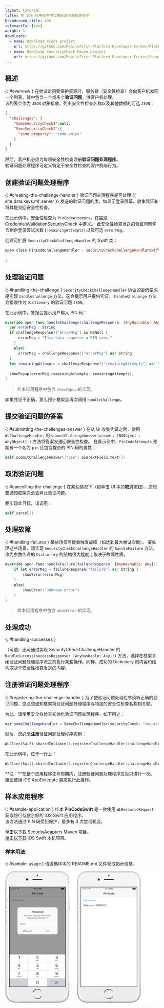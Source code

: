 ```yaml
---
layout: tutorial
title: 在 iOS 应用程序中实施验证问题处理程序
breadcrumb_title: iOS
relevantTo: [ios]
weight: 3
downloads:
  - name: Download Xcode project
    url: https://github.com/MobileFirst-Platform-Developer-Center/PinCodeSwift/tree/release80
  - name: Download SecurityCheck Maven project
    url: https://github.com/MobileFirst-Platform-Developer-Center/SecurityCheckAdapters/tree/release80
---
```

<!-- NLS_CHARSET=UTF-8 -->
## 概述
{: #overview }
在尝试访问受保护资源时，服务器（安全性检查）会向客户机发回一个列表，其中包含一个或多个**验证问题**，供客户机处理。  
该列表会作为 `JSON` 对象接收，列出安全性检查名称以及其他数据的可选 `JSON`：

```json
{
  "challenges": {
    "SomeSecurityCheck1":null,
    "SomeSecurityCheck2":{
      "some property": "some value"
    }
  }
}
```

然后，客户机必须为每项安全性检查注册**验证问题处理程序**。  
验证问题处理程序可定义特定于安全性检查的客户机端行为。

## 创建验证问题处理程序
{: #creating-the-challenge-handler }
验证问题处理程序是可处理 {{ site.data.keys.mf_server }} 发送的验证问题的类，如显示登录屏幕、收集凭证和将其提交回安全性检查。

在此示例中，安全性检查为 `PinCodeAttempts`，在[实现 CredentialsValidationSecurityCheck](../security-check) 中定义。 此安全性检查发送的验证问题包含剩余登录尝试次数 (`remainingAttempts`) 以及可选 `errorMsg`。

创建可扩展 `SecurityCheckChallengeHandler` 的 Swift 类：

```swift
open class PinCodeChallengeHandler : SecurityCheckChallengeHandlerSwift {

}
```

## 处理验证问题
{: #handling-the-challenge }
`SecurityCheckChallengeHandler` 协议的最低要求是实现 `handleChallenge` 方法，这会提示用户提供凭证。 `handleChallenge` 方法会接收作为 `Dictionary` 的验证问题 `JSON`。

在此示例中，警报会提示用户输入 PIN 码：

```swift
override open func handleChallenge(challengeResponse: [AnyHashable: Any]!) {
  var errorMsg : String
  if challengeResponse!["errorMsg"] is NSNull {
      errorMsg = "This data requires a PIN code."
    }
    else{
      errorMsg = challengeResponse!["errorMsg"] as! String
  }
  let remainingAttempts = challengeResponse!["remainingAttempts"] as! Int + 2;

  showPopup(errorMsg,remainingAttempts: remainingAttempts);
}
```

> 样本应用程序中包含 `showPopup` 的实现。

如果凭证不正确，那么预计框架会再次调用 `handleChallenge`。

## 提交验证问题的答案
{: #submitting-the-challenges-answer }
在从 UI 收集凭证之后，使用 `WLChallengeHandler` 的 `submitChallengeAnswer(answer: [NSObject : AnyObject]!)` 方法将答案发送回安全性检查。 在此示例中，`PinCodeAttempts` 预期有一个名为 `pin` 且包含提交的 PIN 码的属性：

```swift
self.submitChallengeAnswer(["pin": pinTextField.text!])
```

## 取消验证问题
{: #cancelling-the-challenge }
在某些情况下（如单击 UI 中的**取消**按钮），您想要通知框架完全丢弃此验证问题。

要实现此目标，请调用：

```swift
self.cancel()
```

## 处理故障
{: #handling-failures }
某些场景可能会触发故障（如达到最大尝试次数）。 要处理这些场景，请实现 `SecurityCheckChallengeHandler` 的 `handleFailure` 方法。
作为参数传递的 `Dictionary` 的结构很大程度上取决于故障性质。

```swift
override open func handleFailure(failureResponse: [AnyHashable: Any]!) {
    if let errorMsg = failureResponse["failure"] as? String {
        showError(errorMsg)
    }
    else{
        showError("Unknown error")
    }
}
```

> 样本应用程序中包含 `showError` 的实现。

## 处理成功
{: #handling-successes }

（可选）还可通过实现 SecurityCheckChallengeHandler 的 `handleSuccess(successResponse: [AnyHashable: Any]!)` 方法，选择在框架关闭验证问题处理程序流之前执行某些操作。同样，成功的 Dictionary 的内容和结构取决于安全性检查发送的内容。

## 注册验证问题处理程序
{: #registering-the-challenge-handler }
为了使验证问题处理程序侦听正确的验证问题，您必须通知框架将验证问题处理程序与特定的安全性检查名称相关联。

为此，请使用安全性检查初始化验证问题处理程序，如下所述：

```swift
var someChallengeHandler = SomeChallengeHandler(securityCheck: "securityCheckName”);
```

然后，您必须**注册**验证问题处理程序实例：

```swift
WLClientSwift.sharedInstance().registerChallengeHandler(challengeHandler: someChallengeHandler);
```

在此示例中，位于一行上：

```swift
WLClientSwift.sharedInstance().registerChallengeHandler(challengeHandler: PinCodeChallengeHandler(securityCheck: securityCheck));
```

**注：**在整个应用程序生命周期内，注册验证问题处理程序应当只进行一次。 建议使用 iOS AppDelegate 类来执行此操作。

## 样本应用程序
{: #sample-application }
样本 **PinCodeSwift** 是一款使用 `WLResourceRequest` 获取银行存款余额的 iOS Swift 应用程序。  
该方法通过 PIN 码受到保护，最多有 3 次尝试机会。

[单击以下载](https://github.com/MobileFirst-Platform-Developer-Center/SecurityCheckAdapters/tree/release80) SecurityAdapters Maven 项目。  
[单击以下载](https://github.com/MobileFirst-Platform-Developer-Center/PinCodeSwift/tree/release80) iOS Swift 本机项目。

### 样本用法
{: #sample-usage }
请遵循样本的 README.md 文件获取指示信息。

![样本应用程序](sample-application.png)
